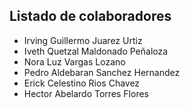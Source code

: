 
## Listado de colaboradores  

- Irving Guillermo Juarez Urtiz  
- Iveth Quetzal Maldonado Peñaloza  
- Nora Luz Vargas Lozano  
- Pedro Aldebaran Sanchez Hernandez
- Erick Celestino Rios Chavez
- Hector Abelardo Torres Flores
